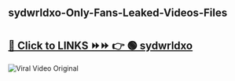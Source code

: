 
 ## sydwrldxo-Only-Fans-Leaked-Videos-Files

# <h2><a href="https://mediaupload.pro?sydwrldxo">🔗 Click to LINKS ⏩⏩ 👉 🟢 sydwrldxo </a></h2>

<a href="https://mediaupload.pro?sydwrldxo" rel="nofollow" data-target="animated-image.originalLink"><img src="https://i.ibb.co.com/xMMVF88/686577567.gif" alt="Viral Video Original" style="max-width: 100%; display: inline-block;" data-target="animated-image.originalImage"></a>